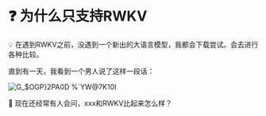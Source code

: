 # ❓ 为什么只支持RWKV

  
💡 在遇到RWKV之前，没遇到一个新出的大语言模型，我都会下载尝试。会去进行各种比较。

直到有一天，我看到一个男人说了这样一段话：

![G_$OGP}2PA0D %`YW@7K10I](https://github.com/cgisky1980/ai00_rwkv_server/assets/82481660/8fd84b13-0da2-4d47-b876-99d1e2226cb2)


💎 现在还经常有人会问，xxx和RWKV比起来怎么样？
